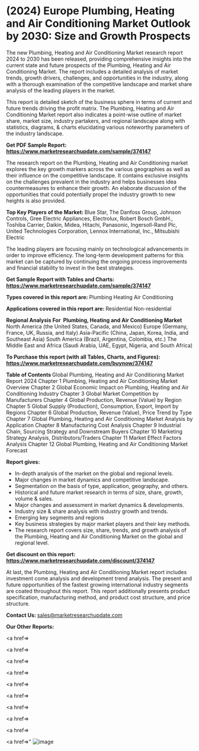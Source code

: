 # (2024) Europe Plumbing, Heating and Air Conditioning Market Outlook by 2030: Size and Growth Prospects

The new Plumbing, Heating and Air Conditioning Market research report 2024 to 2030 has been released, providing comprehensive insights into the current state and future prospects of the Plumbing, Heating and Air Conditioning Market. The report includes a detailed analysis of market trends, growth drivers, challenges, and opportunities in the industry, along with a thorough examination of the competitive landscape and market share analysis of the leading players in the market.

This report is detailed sketch of the business sphere in terms of current and future trends driving the profit matrix. The Plumbing, Heating and Air Conditioning Market report also indicates a point-wise outline of market share, market size, industry partakers, and regional landscape along with statistics, diagrams, &amp; charts elucidating various noteworthy parameters of the industry landscape.

<strong><b>Get PDF Sample Report: <a href=https://www.marketresearchupdate.com/sample/374147>https://www.marketresearchupdate.com/sample/374147</a></b></strong>

The research report on the Plumbing, Heating and Air Conditioning market explores the key growth markers across the various geographies as well as their influence on the competitive landscape. It contains exclusive insights on the challenges prevalent in the industry and helps businesses idea countermeasures to enhance their growth. An elaborate discussion of the opportunities that could potentially propel the industry growth to new heights is also provided.

<strong><b>Top Key Players of the Market:
</b></strong>Blue Star, The Danfoss Group, Johnson Controls, Gree Electric Appliances, Electrolux, Robert Bosch GmbH., Toshiba Carrier, Daikin, Midea, Hitachi, Panasonic, Ingersoll-Rand Plc, United Technologies Corporation, Lennox International, Inc., Mitsubishi Electric<strong><b>
</b></strong>

The leading players are focusing mainly on technological advancements in order to improve efficiency. The long-term development patterns for this market can be captured by continuing the ongoing process improvements and financial stability to invest in the best strategies.

<strong><b>Get Sample Report with Tables and Charts: <a href=https://www.marketresearchupdate.com/sample/374147>https://www.marketresearchupdate.com/sample/374147</a></b></strong>

<strong><b>Types covered in this report are:
</b></strong>Plumbing
Heating
Air Conditioning<strong><b>
</b></strong>

<strong><b>Applications covered in this report are:
</b></strong>Residential
Non-residential<strong><b>
</b></strong>

<strong><b>Regional Analysis For  Plumbing, Heating and Air Conditioning Market</b></strong><strong><b>
</b></strong>North America (the United States, Canada, and Mexico)
Europe (Germany, France, UK, Russia, and Italy)
Asia-Pacific (China, Japan, Korea, India, and Southeast Asia)
South America (Brazil, Argentina, Colombia, etc.)
The Middle East and Africa (Saudi Arabia, UAE, Egypt, Nigeria, and South Africa)

<strong><b>To Purchase this report (with all Tables, Charts, and Figures): <a href=https://www.marketresearchupdate.com/buynow/374147>https://www.marketresearchupdate.com/buynow/374147</a></b></strong>

<strong><b>Table of Contents</b></strong><strong><b>
</b></strong>Global Plumbing, Heating and Air Conditioning Market Report 2024
Chapter 1 Plumbing, Heating and Air Conditioning Market Overview
Chapter 2 Global Economic Impact on Plumbing, Heating and Air Conditioning Industry
Chapter 3 Global Market Competition by Manufacturers
Chapter 4 Global Production, Revenue (Value) by Region
Chapter 5 Global Supply (Production), Consumption, Export, Import by Regions
Chapter 6 Global Production, Revenue (Value), Price Trend by Type
Chapter 7 Global Plumbing, Heating and Air Conditioning Market Analysis by Application
Chapter 8 Manufacturing Cost Analysis
Chapter 9 Industrial Chain, Sourcing Strategy and Downstream Buyers
Chapter 10 Marketing Strategy Analysis, Distributors/Traders
Chapter 11 Market Effect Factors Analysis
Chapter 12 Global Plumbing, Heating and Air Conditioning Market Forecast

<strong><b>Report gives:</b></strong>

- In-depth analysis of the market on the global and regional levels.
- Major changes in market dynamics and competitive landscape.
- Segmentation on the basis of type, application, geography, and others.
- Historical and future market research in terms of size, share, growth, volume &amp; sales.
- Major changes and assessment in market dynamics &amp; developments.
- Industry size &amp; share analysis with industry growth and trends.
- Emerging key segments and regions
- Key business strategies by major market players and their key methods.
- The research report covers size, share, trends, and growth analysis of the Plumbing, Heating and Air Conditioning Market on the global and regional level.

<strong><b>Get discount on this report: <a href=https://www.marketresearchupdate.com/discount/374147>https://www.marketresearchupdate.com/discount/374147</a></b></strong>

At last, the Plumbing, Heating and Air Conditioning Market report includes investment come analysis and development trend analysis. The present and future opportunities of the fastest growing international industry segments are coated throughout this report. This report additionally presents product specification, manufacturing method, and product cost structure, and price structure.

<strong><b>Contact Us:
</b></strong>sales@marketresearchupdate.com

<strong>Our Other Reports:</strong>

<a href=></a>

<a href=></a>

<a href=></a>

<a href=></a>

<a href=></a>

<a href=></a>

<a href=></a>

<a href=></a>

<a href=></a>

<a href=></a>"
![image](https://github.com/Gayatrikarjule/Market-Analysis-360/assets/97346546/c8da83e9-0f54-4866-b081-3a272bd06f64)
